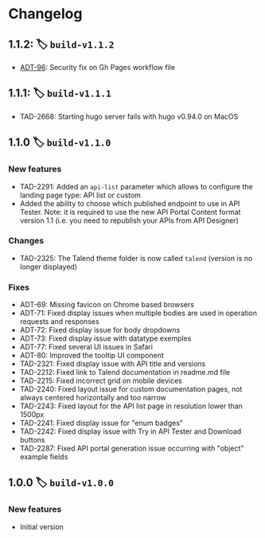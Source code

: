<!--
  NOTICE: Copyright 2022 Talend SA, Talend, Inc., and affiliates. All Rights Reserved. Customer’s use of the software contained herein is subject to the terms and conditions of the Agreement between Customer and Talend.
-->
# Changelog

## 1.1.2: :label: `build-v1.1.2`

* [ADT-96](https://jira.talendforge.org/browse/ADT-96): Security fix on Gh Pages workflow file

## 1.1.1: :label: `build-v1.1.1`
  * TAD-2668: Starting hugo server fails with hugo v0.94.0 on MacOS

## 1.1.0 :label: `build-v1.1.0`
### New features
  * TAD-2291: Added an `api-list` parameter which allows to configure the landing page type: API list or custom
  * Added the ability to choose which published endpoint to use in API Tester. Note: it is required to use the new API Portal Content format version 1.1 (i.e. you need to republish your APIs from API Designer)

### Changes
  * TAD-2325: The Talend theme folder is now called `talend` (version is no longer displayed)

### Fixes
  * ADT-69: Missing favicon on Chrome based browsers
  * ADT-71: Fixed display issues when multiple bodies are used in operation requests and responses
  * ADT-72: Fixed display issue for body dropdowns
  * ADT-73: Fixed display issue with datatype exemples
  * ADT-77: Fixed several UI issues in Safari
  * ADT-80: Improved the tooltip UI component
  * TAD-2321: Fixed display issue with API title and versions
  * TAD-2212: Fixed link to Talend documentation in readme.md file
  * TAD-2215: Fixed incorrect grid on mobile devices
  * TAD-2240: Fixed layout issue for custom documentation pages, not always centered horizontally and too narrow
  * TAD-2243: Fixed layout for the API list page in resolution lower than 1500px
  * TAD-2241: Fixed display issue for "enum badges"
  * TAD-2242: Fixed display issue with Try in API Tester and Download buttons
  * TAD-2287: Fixed API portal generation issue occurring with "object" example fields

## 1.0.0 :label: `build-v1.0.0`
### New features
  * Initial version
